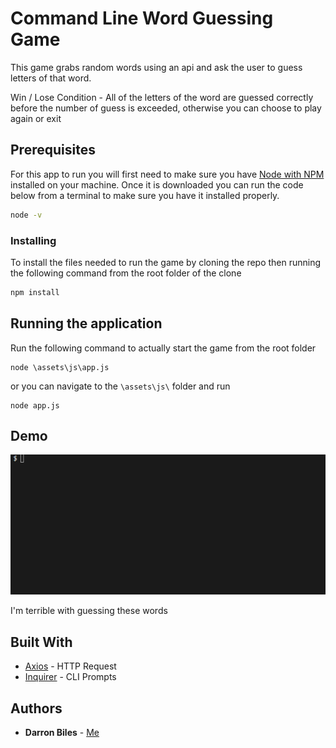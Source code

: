 # Command Line Word Guessing Game

This game grabs random words using an api and ask the user to guess letters of that word.

Win / Lose Condition - All of the letters of the word are guessed correctly before the number of guess is exceeded, otherwise you can choose to play again or exit

## Prerequisites

For this app to run you will first need to make sure you have [Node with NPM](https://nodejs.org/en/) installed on your machine. Once it is downloaded you can run the code below from a terminal to make sure you have it installed properly.

```bash
node -v
```

### Installing

To install the files needed to run the game by cloning the repo then running the following command from the root folder of the clone

```bash
npm install
```

## Running the application

Run the following command to actually start the game from the root folder

```node
node \assets\js\app.js
```

or you can navigate to the `\assets\js\` folder and run

```node
node app.js
```

## Demo

![Denmo](./assets/images/hangmandemo.gif)

I'm terrible with guessing these words

## Built With

* [Axios](https://www.npmjs.com/package/axios) - HTTP Request
* [Inquirer](https://www.npmjs.com/package/inquirer) - CLI Prompts

## Authors

* **Darron Biles** - [Me](https://github.com/DBiles)